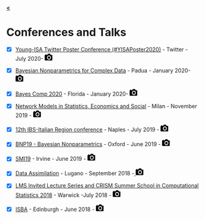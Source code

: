 [**<**](/index)

# Conferences and Talks
- [x] [Young-ISA Twitter Poster Conference (#YISAPoster2020)](https://young-istat.github.io/events/posts/2020-07-15-poster-conference-2020/) - Twitter - July 2020- [ <img  width="20" height="20" src="/images/cam3.png"> ](/pages/YisaPoster)  
- [x] [Bayesian Nonparametrics for Complex Data](http://bnp4cd.stat.unipd.it/workshop.html) - Padua - January 2020- [ <img  width="20" height="20" src="/images/cam3.png"> ](/pages/PAD)
- [x] [Bayes Comp 2020](http://users.stat.ufl.edu/~jhobert/BayesComp2020/Conf_Website/) - Florida - January 2020- [ <img  width="20" height="20" src="/images/cam3.png"> ](/pages/FLO)
- [x] [Network Models in Statistics, Economics and Social](https://www.eventbrite.it/e/network-models-in-statistics-economics-and-social-registration-59152695304) - Milan - November 2019 - [ <img  width="20" height="20" src="/images/cam3.png"> ](/pages/catto)
- [x] [12th IBS-Italian Region conference](https://ibs-italy.org/?page_id=922&lang=en) - Naples - July 2019 - [ <img  width="20" height="20" src="/images/cam3.png"> ](/pages/Naples)
- [x] [BNP19 - Bayesian Nonparametrics](https://www.stats.ox.ac.uk/bnp12/) - Oxford - June 2019 - [ <img  width="20" height="20" src="/images/cam3.png"> ](/pages/ox) 
- [x] [SMI19](https://sites.uci.edu/smi2019/) - Irvine - June 2019 - [ <img  width="20" height="20" src="/images/cam3.png"> ](/pages/SMI19)
- [x] [Data Assimilation](https://www.ics.usi.ch/index.php/news/285-fomics-dadsi-summer-school-on-data-assimilation) - Lugano - September 2018 -[ <img  width="20" height="20" src="/images/cam3.png"> ](/pages/lug)
- [x] [LMS Invited Lecture Series and CRISM Summer School in Computational Statistics 2018](https://warwick.ac.uk/fac/sci/statistics/crism/workshops/lms2018/) - Warwick -July 2018 - [ <img  width="20" height="20" src="/images/cam3.png"> ](/pages/Warwick18)
- [x] [ISBA](https://bayesian.org/isba2018/) - Edinburgh - June 2018 - [ <img  width="20" height="20" src="/images/cam3.png"> ](/pages/ISBA)

